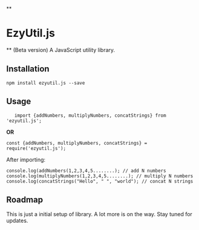 **
# EzyUtil.js
**
(Beta version)
A JavaScript utility library.

## Installation

 `npm install ezyutil.js --save`

## Usage

       import {addNumbers, multiplyNumbers, concatStrings} from 'ezyutil.js';

**OR**

    const {addNumbers, multiplyNumbers, concatStrings} = require('ezyutil.js');

After importing: 

    console.log(addNumbers(1,2,3,4,5........); // add N numbers
    console.log(multiplyNumbers(1,2,3,4,5........); // multiply N numbers
    console.log(concatStrings("Hello", " ", "world"); // concat N strings

## Roadmap
This is just a initial setup of library. A lot more is on the way. Stay tuned for updates.

